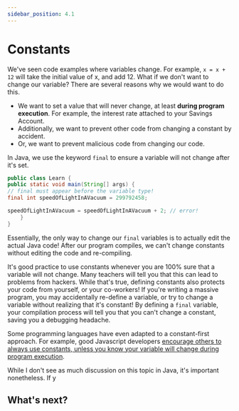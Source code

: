 ```yaml
---
sidebar_position: 4.1
---
```


# Constants

We've seen code examples where variables change. For example, `x = x + 12` will take the initial value of x, and add 12. What if we don't want to change our variable? There are several reasons why we would want to do this.

- We want to set a value that will never change, at least **during program execution**. For example, the interest rate attached to your Savings Account.
- Additionally, we want to prevent other code from changing a constant by accident.
- Or, we want to prevent malicious code from changing our code.

In Java, we use the keyword `final` to ensure a variable will not change after it's set.

```java
public class Learn {
public static void main(String[] args) {
// final must appear before the variable type!
final int speedOfLightInAVacuum = 299792458;

speedOfLightInAVacuum = speedOfLightInAVacuum + 2; // error!
    }
}
```

Essentially, the only way to change our `final` variables is to actually edit the actual Java code! After our program compiles, we can't change constants without editing the code and re-compiling.

It's good practice to use constants whenever you are 100% sure that a variable will not change. Many teachers will tell you that this can lead to problems from hackers. While that's true, defining constants also protects your code from yourself, or your co-workers! If you're writing a massive program, you may accidentally re-define a variable, or try to change a variable without realizing that it's constant! By defining a `final` variable, your compilation process will tell you that you can't change a constant, saving you a debugging headache.

Some programming languages have even adapted to a constant-first approach. For example, good Javascript developers [encourage others to always use constants, unless you know your variable will change during program execution](https://stackoverflow.com/questions/41086633/why-most-of-the-time-should-i-use-const-instead-of-let-in-javascript).

While I don't see as much discussion on this topic in Java, it's important nonetheless. If y

## What's next?
